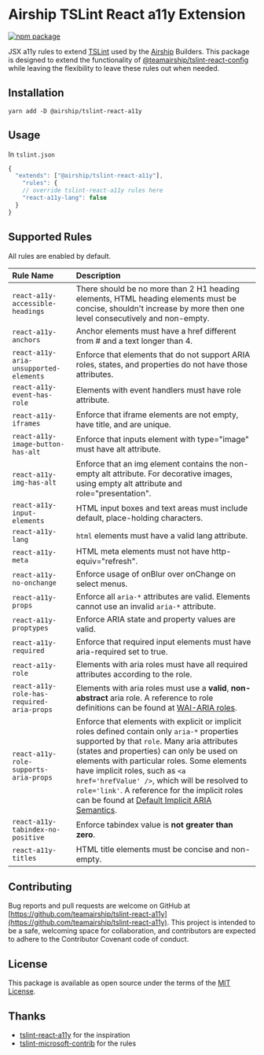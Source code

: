 # Airship TSLint React a11y Extension

[![npm package](https://img.shields.io/npm/v/@airship/tslint-react-a11y.svg?style=flat-square)](https://www.npmjs.org/package/@airship/tslint-react-a11y)

JSX a11y rules to extend [TSLint](https://palantir.github.io/tslint/) used by the [Airship](https://teamairship.com) Builders. This package is designed to extend the functionality of [@teamairship/tslint-react-config](https://www.npmjs.com/package/@airship/tslint-react-config) while leaving the flexibility to leave these rules out when needed.

## Installation

`yarn add -D @airship/tslint-react-a11y`

## Usage

In `tslint.json`

```js
{
  "extends": ["@airship/tslint-react-a11y"],
    "rules": {
    // override tslint-react-a11y rules here
    "react-a11y-lang": false
  }
}
```

## Supported Rules

All rules are enabled by default.

| Rule Name                                 | Description    |
| :---------------------------------------- | :------------- |
| `react-a11y-accessible-headings`          | There should be no more than 2 H1 heading elements, HTML heading elements must be concise, shouldn't increase by more then one level consecutively and non-empty. |
| `react-a11y-anchors`                      | Anchor elements must have a href different from # and a text longer than 4. |
| `react-a11y-aria-unsupported-elements`    | Enforce that elements that do not support ARIA roles, states, and properties do not have those attributes. |
| `react-a11y-event-has-role`               | Elements with event handlers must have role attribute. |
| `react-a11y-iframes`                      | Enforce that iframe elements are not empty, have title, and are unique. |
| `react-a11y-image-button-has-alt`         | Enforce that inputs element with type="image" must have alt attribute. |
| `react-a11y-img-has-alt`                  | Enforce that an img element contains the non-empty alt attribute. For decorative images, using empty alt attribute and role="presentation". |
| `react-a11y-input-elements`               | HTML input boxes and text areas must include default, place-holding characters. |
| `react-a11y-lang`                         | `html` elements must have a valid lang attribute. |
| `react-a11y-meta`                         | HTML meta elements must not have http-equiv="refresh". |
| `react-a11y-no-onchange`                  | Enforce usage of onBlur over onChange on select menus. |
| `react-a11y-props`                        | Enforce all `aria-*` attributes are valid. Elements cannot use an invalid `aria-*` attribute. |
| `react-a11y-proptypes`                    | Enforce ARIA state and property values are valid. |
| `react-a11y-required`                     | Enforce that required input elements must have aria-required set to true. |
| `react-a11y-role`                         | Elements with aria roles must have all required attributes according to the role. |
| `react-a11y-role-has-required-aria-props` | Elements with aria roles must use a **valid**, **non-abstract** aria role. A reference to role definitions can be found at [WAI-ARIA roles](https://www.w3.org/TR/wai-aria-1.1/#role_definitions). |
| `react-a11y-role-supports-aria-props`     | Enforce that elements with explicit or implicit roles defined contain only `aria-*` properties supported by that `role`. Many aria attributes (states and properties) can only be used on elements with particular roles. Some elements have implicit roles, such as `<a href='hrefValue' />`, which will be resolved to `role='link'`. A reference for the implicit roles can be found at [Default Implicit ARIA Semantics](https://www.w3.org/TR/html-aria/#sec-strong-native-semantics). |
| `react-a11y-tabindex-no-positive`         | Enforce tabindex value is **not greater than zero**. |
| `react-a11y-titles`                       | HTML title elements must be concise and non-empty. |

## Contributing

Bug reports and pull requests are welcome on GitHub at [https://github.com/teamairship/tslint-react-a11y](https://github.com/teamairship/tslint-react-a11y). This project is intended to be a safe, welcoming space for collaboration, and contributors are expected to adhere to the Contributor Covenant code of conduct.

## License

This package is available as open source under the terms of the [MIT License](https://github.com/teamairship/tslint-react-a11y/blob/master/LICENSE).

## Thanks

- [tslint-react-a11y](https://github.com/joaovieira/tslint-react-a11y) for the inspiration
- [tslint-microsoft-contrib](https://github.com/Microsoft/tslint-microsoft-contrib) for the rules
